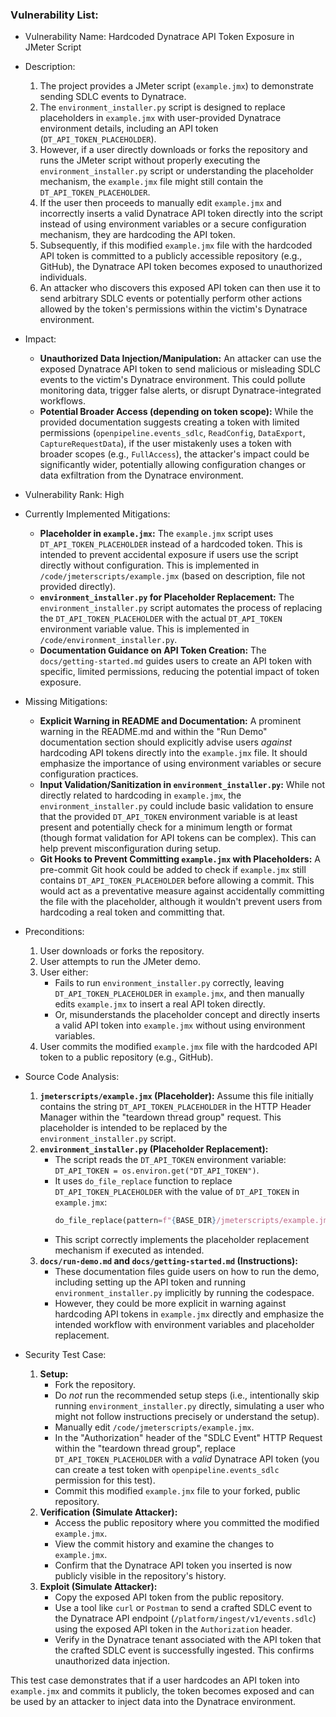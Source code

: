 ### Vulnerability List:

- Vulnerability Name: Hardcoded Dynatrace API Token Exposure in JMeter Script

- Description:
    1. The project provides a JMeter script (`example.jmx`) to demonstrate sending SDLC events to Dynatrace.
    2. The `environment_installer.py` script is designed to replace placeholders in `example.jmx` with user-provided Dynatrace environment details, including an API token (`DT_API_TOKEN_PLACEHOLDER`).
    3. However, if a user directly downloads or forks the repository and runs the JMeter script without properly executing the `environment_installer.py` script or understanding the placeholder mechanism, the `example.jmx` file might still contain the `DT_API_TOKEN_PLACEHOLDER`.
    4. If the user then proceeds to manually edit `example.jmx` and incorrectly inserts a valid Dynatrace API token directly into the script instead of using environment variables or a secure configuration mechanism, they are hardcoding the API token.
    5. Subsequently, if this modified `example.jmx` file with the hardcoded API token is committed to a publicly accessible repository (e.g., GitHub), the Dynatrace API token becomes exposed to unauthorized individuals.
    6. An attacker who discovers this exposed API token can then use it to send arbitrary SDLC events or potentially perform other actions allowed by the token's permissions within the victim's Dynatrace environment.

- Impact:
    - **Unauthorized Data Injection/Manipulation:** An attacker can use the exposed Dynatrace API token to send malicious or misleading SDLC events to the victim's Dynatrace environment. This could pollute monitoring data, trigger false alerts, or disrupt Dynatrace-integrated workflows.
    - **Potential Broader Access (depending on token scope):** While the provided documentation suggests creating a token with limited permissions (`openpipeline.events_sdlc`, `ReadConfig`, `DataExport`, `CaptureRequestData`), if the user mistakenly uses a token with broader scopes (e.g., `FullAccess`), the attacker's impact could be significantly wider, potentially allowing configuration changes or data exfiltration from the Dynatrace environment.

- Vulnerability Rank: High

- Currently Implemented Mitigations:
    - **Placeholder in `example.jmx`:** The `example.jmx` script uses `DT_API_TOKEN_PLACEHOLDER` instead of a hardcoded token. This is intended to prevent accidental exposure if users use the script directly without configuration. This is implemented in `/code/jmeterscripts/example.jmx` (based on description, file not provided directly).
    - **`environment_installer.py` for Placeholder Replacement:** The `environment_installer.py` script automates the process of replacing the `DT_API_TOKEN_PLACEHOLDER` with the actual `DT_API_TOKEN` environment variable value. This is implemented in `/code/environment_installer.py`.
    - **Documentation Guidance on API Token Creation:** The `docs/getting-started.md` guides users to create an API token with specific, limited permissions, reducing the potential impact of token exposure.

- Missing Mitigations:
    - **Explicit Warning in README and Documentation:**  A prominent warning in the README.md and within the "Run Demo" documentation section should explicitly advise users *against* hardcoding API tokens directly into the `example.jmx` file. It should emphasize the importance of using environment variables or secure configuration practices.
    - **Input Validation/Sanitization in `environment_installer.py`:** While not directly related to hardcoding in `example.jmx`, the `environment_installer.py` could include basic validation to ensure that the provided `DT_API_TOKEN` environment variable is at least present and potentially check for a minimum length or format (though format validation for API tokens can be complex). This can help prevent misconfiguration during setup.
    - **Git Hooks to Prevent Committing `example.jmx` with Placeholders:**  A pre-commit Git hook could be added to check if `example.jmx` still contains `DT_API_TOKEN_PLACEHOLDER` before allowing a commit. This would act as a preventative measure against accidentally committing the file with the placeholder, although it wouldn't prevent users from hardcoding a real token and committing that.

- Preconditions:
    1. User downloads or forks the repository.
    2. User attempts to run the JMeter demo.
    3. User either:
        - Fails to run `environment_installer.py` correctly, leaving `DT_API_TOKEN_PLACEHOLDER` in `example.jmx`, and then manually edits `example.jmx` to insert a real API token directly.
        - Or, misunderstands the placeholder concept and directly inserts a valid API token into `example.jmx` without using environment variables.
    4. User commits the modified `example.jmx` file with the hardcoded API token to a public repository (e.g., GitHub).

- Source Code Analysis:
    1. **`jmeterscripts/example.jmx` (Placeholder):**  Assume this file initially contains the string `DT_API_TOKEN_PLACEHOLDER` in the HTTP Header Manager within the "teardown thread group" request. This placeholder is intended to be replaced by the `environment_installer.py` script.
    2. **`environment_installer.py` (Placeholder Replacement):**
       - The script reads the `DT_API_TOKEN` environment variable: `DT_API_TOKEN = os.environ.get("DT_API_TOKEN")`.
       - It uses `do_file_replace` function to replace `DT_API_TOKEN_PLACEHOLDER` with the value of `DT_API_TOKEN` in `example.jmx`:
         ```python
         do_file_replace(pattern=f"{BASE_DIR}/jmeterscripts/example.jmx", find_string="DT_API_TOKEN_PLACEHOLDER", replace_string=DT_API_TOKEN)
         ```
       - This script correctly implements the placeholder replacement mechanism if executed as intended.
    3. **`docs/run-demo.md` and `docs/getting-started.md` (Instructions):**
       - These documentation files guide users on how to run the demo, including setting up the API token and running `environment_installer.py` implicitly by running the codespace.
       - However, they could be more explicit in warning against hardcoding API tokens in `example.jmx` directly and emphasize the intended workflow with environment variables and placeholder replacement.

- Security Test Case:
    1. **Setup:**
        - Fork the repository.
        - Do *not* run the recommended setup steps (i.e., intentionally skip running `environment_installer.py` directly, simulating a user who might not follow instructions precisely or understand the setup).
        - Manually edit `/code/jmeterscripts/example.jmx`.
        - In the "Authorization" header of the "SDLC Event" HTTP Request within the "teardown thread group", replace `DT_API_TOKEN_PLACEHOLDER` with a *valid* Dynatrace API token (you can create a test token with `openpipeline.events_sdlc` permission for this test).
        - Commit this modified `example.jmx` file to your forked, public repository.
    2. **Verification (Simulate Attacker):**
        - Access the public repository where you committed the modified `example.jmx`.
        - View the commit history and examine the changes to `example.jmx`.
        - Confirm that the Dynatrace API token you inserted is now publicly visible in the repository's history.
    3. **Exploit (Simulate Attacker):**
        - Copy the exposed API token from the public repository.
        - Use a tool like `curl` or `Postman` to send a crafted SDLC event to the Dynatrace API endpoint (`/platform/ingest/v1/events.sdlc`) using the exposed API token in the `Authorization` header.
        - Verify in the Dynatrace tenant associated with the API token that the crafted SDLC event is successfully ingested. This confirms unauthorized data injection.

This test case demonstrates that if a user hardcodes an API token into `example.jmx` and commits it publicly, the token becomes exposed and can be used by an attacker to inject data into the Dynatrace environment.